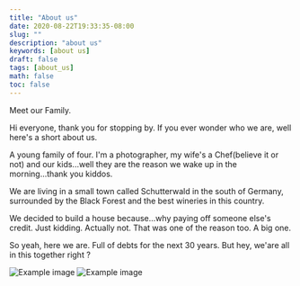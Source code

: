 ```yaml
---
title: "About us"
date: 2020-08-22T19:33:35-08:00 
slug: ""
description: "about us"
keywords: [about us]
draft: false
tags: [about_us]
math: false
toc: false
---
```


Meet our Family.

Hi everyone, thank you for stopping by. If you ever wonder who we are, well here's a short about us.

A young family of four. I'm a photographer, my wife's a Chef(believe it or not) and our kids...well they are the reason we wake up in the morning...thank you kiddos.

We are living in a small town called Schutterwald in the south of Germany, surrounded by the Black Forest and the best wineries in this country.

We decided to build a house because...why paying off someone else's credit. Just kidding. Actually not. That was one of the reason too. A big one. 

So yeah, here we are. Full of debts for the next 30 years. But hey, we'are all in this together right ? 

![Example image](/images/uploads/bauherren.jpg)
![Example image](/images/uploads/bauherrenjr.jpg)
